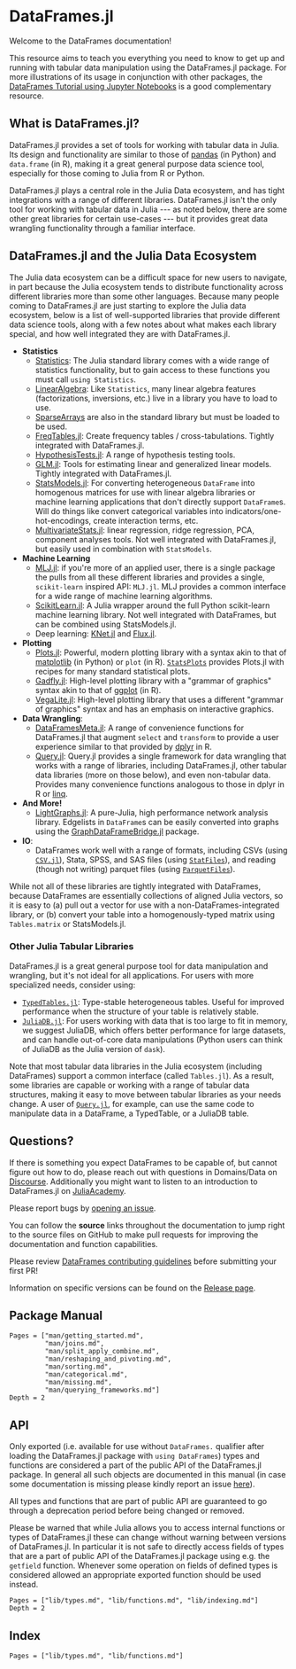 # DataFrames.jl

Welcome to the DataFrames documentation!

This resource aims to teach you everything you need
to know to get up and running with tabular data manipulation using the DataFrames.jl package.
For more illustrations of its usage in conjunction with other packages, the
[DataFrames Tutorial using Jupyter Notebooks](https://github.com/bkamins/Julia-DataFrames-Tutorial/)
is a good complementary resource.

## What is DataFrames.jl?

DataFrames.jl provides a set of tools for working with tabular data
in Julia. Its design and functionality are similar to those of
[pandas](https://pandas.pydata.org/)
(in Python) and `data.frame` (in R), making it a great general purpose
data science tool, especially for those coming to Julia from R or Python.

DataFrames.jl plays a central role in the Julia Data ecosystem, and has
tight integrations with a range of different libraries. DataFrames.jl isn't the
only tool for working with tabular data in Julia --- as noted below, there are
some other great libraries for certain use-cases --- but it provides great
data wrangling functionality through a familiar interface.

## DataFrames.jl and the Julia Data Ecosystem

The Julia data ecosystem can be a difficult space for new users to navigate,
in part because the Julia ecosystem tends to distribute functionality across
different libraries more than some other languages.
Because many people coming to DataFrames.jl are just starting to explore the
Julia data ecosystem, below is a list of well-supported libraries that
provide different data science tools, along with a few notes about
what makes each library special, and how well integrated they are with
DataFrames.jl.


- **Statistics**
    - [Statistics](https://docs.julialang.org/en/v1/stdlib/Statistics/): The Julia standard library comes with a wide range of statistics functionality, but to gain access to these functions you must call `using Statistics`.
    - [LinearAlgebra](https://docs.julialang.org/en/v1/stdlib/LinearAlgebra/): Like `Statistics`, many linear algebra features (factorizations, inversions, etc.) live in a library you have to load to use.
    - [SparseArrays](https://docs.julialang.org/en/v1/stdlib/SparseArrays/) are also in the standard library but must be loaded to be used. 
    - [FreqTables.jl](https://github.com/nalimilan/FreqTables.jl): Create frequency tables / cross-tabulations.
      Tightly integrated with DataFrames.jl.
    - [HypothesisTests.jl](https://juliastats.org/HypothesisTests.jl/stable/): A range of hypothesis testing tools.
    - [GLM.jl](https://juliastats.org/GLM.jl/stable/manual/): Tools for estimating linear and generalized linear models.
      Tightly integrated with DataFrames.jl.
    - [StatsModels.jl](https://juliastats.org/StatsModels.jl/stable/): For converting heterogeneous `DataFrame` into homogenous matrices for use with linear algebra libraries or machine learning applications that don't directly support `DataFrame`s. Will do things like convert categorical variables into indicators/one-hot-encodings, create interaction terms, etc.
    - [MultivariateStats.jl](https://multivariatestatsjl.readthedocs.io/en/stable/index.html): linear regression, ridge regression, PCA, component analyses tools. Not well integrated with DataFrames.jl, but easily used in combination with `StatsModels`.
- **Machine Learning**
    - [MLJ.jl](https://github.com/alan-turing-institute/MLJ.jl): if you're more of an applied user, there is a single package the pulls from all these different libraries and provides a single, `scikit-learn` inspired API: `MLJ.jl`. MLJ provides a common interface for a wide range of machine learning algorithms. 
    - [ScikitLearn.jl](https://cstjean.github.io/ScikitLearn.jl/stable/): A Julia wrapper around the full Python scikit-learn machine learning library. Not well integrated with DataFrames, but can be combined using StatsModels.jl.
    - Deep learning: [KNet.jl](https://denizyuret.github.io/Knet.jl/stable/tutorial/#Introduction-to-Knet-1) and [Flux.jl](https://github.com/FluxML/Flux.jl). 
- **Plotting**
    - [Plots.jl](http://docs.juliaplots.org/latest/): Powerful, modern plotting library with a syntax akin to that of [matplotlib](https://matplotlib.org/) (in Python) or `plot` (in R).
      [`StatsPlots`](http://docs.juliaplots.org/latest/tutorial/#Using-Plot-Recipes-1) provides Plots.jl with recipes for many standard statistical plots.
    - [Gadfly.jl](http://gadflyjl.org/stable/): High-level plotting library with a "grammar of graphics" syntax akin to that of [ggplot](https://ggplot2.tidyverse.org/reference/ggplot.html) (in R).
    - [VegaLite.jl](https://www.queryverse.org/VegaLite.jl/stable/): High-level plotting library that uses a different "grammar of graphics" syntax and has an emphasis on interactive graphics.
- **Data Wrangling**:
    - [DataFramesMeta.jl](https://github.com/JuliaData/DataFramesMeta.jl): A range of convenience functions for DataFrames.jl that augment `select` and `transform` to provide a user experience similar to that provided by [dplyr](https://dplyr.tidyverse.org/) in R.
    - [Query.jl](https://github.com/queryverse/Query.jl): Query.jl provides a single framework for data wrangling that works with a range of libraries, including DataFrames.jl, other tabular data libraries (more on those below), and even non-tabular data. Provides many convenience functions analogous to those in dplyr in R or
      [linq](https://en.wikipedia.org/wiki/Language_Integrated_Query).
- **And More!**
    - [LightGraphs.jl](https://github.com/JuliaGraphs/LightGraphs.jl): A pure-Julia, high performance network analysis library. Edgelists in `DataFrame`s can be easily converted into graphs using the [GraphDataFrameBridge.jl](https://github.com/JuliaGraphs/GraphDataFrameBridge.jl) package.
- **IO**:
    - DataFrames work well with a range of formats, including CSVs (using [`CSV.jl`](https://github.com/JuliaData/CSV.jl)), Stata, SPSS, and SAS files (using [`StatFiles`](https://github.com/queryverse/StatFiles.jl)), and reading (though not writing) parquet files (using [`ParquetFiles`](https://github.com/queryverse/ParquetFiles.jl)).

While not all of these libraries are tightly integrated with DataFrames, because
DataFrames are essentially collections of aligned Julia vectors, so it is easy
to (a) pull out a vector for use with a non-DataFrames-integrated library, or (b)
convert your table into a homogenously-typed matrix using `Tables.matrix` or StatsModels.jl.

### Other Julia Tabular Libraries

DataFrames.jl is a great general purpose tool for data manipulation and
wrangling, but it's not ideal for all applications. For users with more
specialized needs, consider using:

- [`TypedTables.jl`](https://juliadata.github.io/TypedTables.jl/stable/): Type-stable heterogeneous tables. Useful for improved performance when the structure of your table is relatively stable.
- [`JuliaDB.jl`](https://juliadata.github.io/JuliaDB.jl/stable/): For users working with data that is too large to fit in memory, we suggest JuliaDB, which offers better performance for large datasets, and can handle out-of-core data manipulations (Python users can think of JuliaDB as the Julia version of `dask`).

Note that most tabular data libraries in the Julia ecosystem (including DataFrames) support a common interface (called `Tables.jl`). As a result, some libraries are
capable or working with a range of tabular data structures, making it easy to
move between tabular libraries as your needs change. A user of
[`Query.jl`](https://github.com/queryverse/Query.jl), for example, can use the
same code to manipulate data in a DataFrame, a TypedTable, or a JuliaDB table.

## Questions?

If there is something you expect DataFrames to be capable of, but
cannot figure out how to do, please reach out with questions in Domains/Data on
[Discourse](https://discourse.julialang.org/new-topic?title=[DataFrames%20Question]:%20&body=%23%20Question:%0A%0A%23%20Dataset%20(if%20applicable):%0A%0A%23%20Minimal%20Working%20Example%20(if%20applicable):%0A&category=Domains/Data&tags=question). Additionally you might want to listen to an introduction to DataFrames.jl on [JuliaAcademy](https://juliaacademy.com/p/introduction-to-dataframes-jl).

Please report bugs by
[opening an issue](https://github.com/JuliaData/DataFrames.jl/issues/new).

You can follow
the **source** links throughout the documentation to jump right to the
source files on GitHub to make pull requests for improving the documentation and function
capabilities.

Please review
[DataFrames contributing guidelines](https://github.com/JuliaData/DataFrames.jl/blob/master/CONTRIBUTING.md)
before submitting your first PR!

Information on specific versions can be found on the [Release page](https://github.com/JuliaData/DataFrames.jl/releases).

## Package Manual

```@contents
Pages = ["man/getting_started.md",
         "man/joins.md",
         "man/split_apply_combine.md",
         "man/reshaping_and_pivoting.md",
         "man/sorting.md",
         "man/categorical.md",
         "man/missing.md",
         "man/querying_frameworks.md"]
Depth = 2
```

## API

Only exported (i.e. available for use without `DataFrames.` qualifier after
loading the DataFrames.jl package with `using DataFrames`) types and functions
are considered a part of the public API of the DataFrames.jl package. In general
all such objects are documented in this manual (in case some documentation is
missing please kindly report an issue
[here](https://github.com/JuliaData/DataFrames.jl/issues/new)).

All types and functions that are part of public API are guaranteed to go through
a deprecation period before being changed or removed.

Please be warned that while Julia allows you to access internal functions or
types of DataFrames.jl these can change without warning between versions of
DataFrames.jl. In particular it is not safe to directly access fields of types
that are a part of public API of the DataFrames.jl package using e.g. the
`getfield` function. Whenever some operation on fields of defined types is
considered allowed an appropriate exported function should be used instead.

```@contents
Pages = ["lib/types.md", "lib/functions.md", "lib/indexing.md"]
Depth = 2
```

## Index

```@index
Pages = ["lib/types.md", "lib/functions.md"]
```
